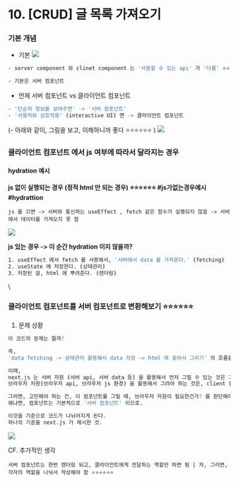 # 10. \[CRUD] 글 목록 가져오기

### 기본 개념

* 기본 ![](https://i.imgur.com/VslbOsX.png)

```bash
- server component 와 clinet component 는 '사용할 수 있는 api' 가 '다름' ⭐⭐⭐ 

- 기본은 서버 컴포넌트 
```

* 언제 서버 컴포넌트 vs 클라이언트 컴포넌트

```bash
- '단순히 정보를 보여주면' -> '서버 컴포넌트'
- '사용자와 상호작용' (interactive UI) 면 -> 클라이언트 컴포넌트
```

(- 아래와 같이, 그림을 보고, 이해하니까 좋다 ⭐⭐⭐⭐⭐⭐ ) ![](https://i.imgur.com/8ArRPc1.png)

### 클라이언트 컴포넌트 에서 js 여부에 따라서 달라지는 경우

#### hydration 예시

**js 없이 실행되는 경우 (정적 html 만 되는 경우) ⭐⭐⭐⭐⭐⭐ #js가없는경우예시 #hydrattion**

```
js 를 끄면 -> 서버와 통신하는 useEffect , fetch 같은 함수가 실행되지 않음 -> 서버에서 데이터를 가져오지 못 함
```

![](https://i.imgur.com/df0BYct.png)

**js 있는 경우 -> 이 순간 hydration 이지 않을까?**

```bash
1. useEffect 에서 fetch 를 사용해서, '서버에서 data 를 가져온다.' (fetching)
2. useState 에 저장한다. (상태관리)
3. 저장된 걸, html 에 뿌려준다. (렌더링)
```

\


### 클라이언트 컴포넌트를 서버 컴포넌트로 변환해보기 ⭐⭐⭐⭐⭐⭐

1. 문제 상황

```bash
이 코드의 문제는 뭘까? 

즉, 
'data fetching -> 상태관리 활용해서 data 저장 -> html 에 꽂아서 그리기' 의 흐름을 나타낸다. 

이때, 
next.js 는 서버 자원 (서버 api, 서버 data 등) 을 활용해서 먼저 그릴 수 있는 것은 그려주고 
브라우저 자원(브라우저 api, 브라우저 js 환경) 을 활용해서 그려야 하는 것은, client 컴포넌트로 변환하길 강요한다. 요구한다.

그러면, 고민해야 하는 건, 이 컴포넌트를 그릴 때, 브라우저 자원이 필요한건가? 를 판단해야 한다. 
왜냐면, 컴포넌트는 기본적으로 '서버 컴포넌트' 이므로.

이것을 기준으로 코드가 나뉘어지게 된다.
하나의 기준을 next.js 가 제시한 것. 
```

![](https://i.imgur.com/rUy7qBv.png)

CF. 추가적인 생각

```
서버 컴포넌트는 한번 렌더링 되고, 클라이언트에게 전달하는 역할만 하면 됨 | 자, 그러면, 각자의 역할을 나눠서 작성해야 함 ⭐⭐⭐⭐⭐⭐ 
```
